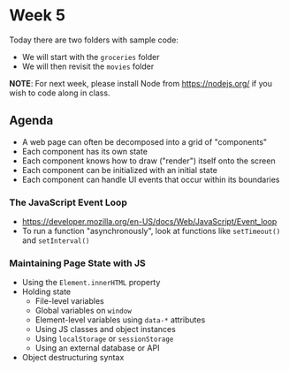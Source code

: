 # Week 5

Today there are two folders with sample code:

* We will start with the `groceries` folder
* We will then revisit the `movies` folder

**NOTE**: For next week, please install Node from https://nodejs.org/ if you wish to code along in class.

## Agenda

* A web page can often be decomposed into a grid of "components"
* Each component has its own state
* Each component knows how to draw ("render") itself onto the screen
* Each component can be initialized with an initial state
* Each component can handle UI events that occur within its boundaries

### The JavaScript Event Loop

* https://developer.mozilla.org/en-US/docs/Web/JavaScript/Event_loop
* To run a function "asynchronously", look at functions like `setTimeout()` and `setInterval()`

### Maintaining Page State with JS

* Using the `Element.innerHTML` property
* Holding state
  * File-level variables
  * Global variables on `window`
  * Element-level variables using `data-*` attributes
  * Using JS classes and object instances
  * Using `localStorage` or `sessionStorage`
  * Using an external database or API
* Object destructuring syntax

